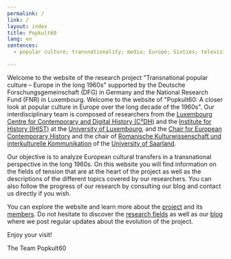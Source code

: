```yaml
---
permalink: /
link: /
layout: index
title: Popkult60
lang: en
sentences:
  - popular culture; transnationality; media; Europe; Sixties; television; americanisation

---
```


Welcome to the website of the research project "Transnational popular culture – Europe in the long 1960s" supported by the Deutsche Forschungsgemeinschaft (DFG) in Germany and the National Research Fund (FNR) in Luxembourg. Welcome to the website of "Popkult60: A closer look at popular culture in Europe over the long decade of the 1960s". Our interdisciplinary team is composed of researchers from the [Luxembourg Centre for Contemporary and Digital History (C²DH)](https://c2dh.uni.lu) and the [Institute for History (IHIST)](https://history.uni.lu/) at the [University of Luxembourg](https://wwwen.uni.lu/), and the [Chair for European Contemporary History](https://www.uni-saarland.de/lehrstuhl/zeitgeschichte/hueser.html) and the chair of [Romanische Kulturwissenschaft und interkulturelle Kommunikation](http://www.kmg.uni-saarland.de) of the [University of Saarland](https://www.uni-saarland.de/nc/startseite.html).

Our objective is to analyze European cultural transfers in a transnational perspective in the long 1960s. On this website you will find information on the fields of tension that are at the heart of the project as well as the descriptions of the different topics covered by our researchers. You can also follow the progress of our research by consulting our blog and contact us directly if you wish.

You can explore the website and learn more about the [project](https://c2dh.github.io/popkult60/about/) and its [members](https://c2dh.github.io/popkult60/people/). Do not hesitate to discover the [research fields](https://c2dh.github.io/popkult60/fields/) as well as our [blog](https://c2dh.github.io/popkult60/blog/) where we post regular updates about the evolution of the project.

Enjoy your visit!

The Team Popkult60 
